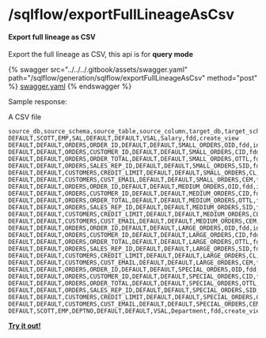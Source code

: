 # /sqlflow/exportFullLineageAsCsv

#### Export full lineage as CSV

Export the full lineage as CSV, this api is for **query mode**

{% swagger src="../../../.gitbook/assets/swagger.yaml" path="/sqlflow/generation/sqlflow/exportFullLineageAsCsv" method="post" %}
[swagger.yaml](../../../.gitbook/assets/swagger.yaml)
{% endswagger %}

Sample response:

A CSV file&#x20;

```csv
source_db,source_schema,source_table,source_column,target_db,target_schema,target_table,target_column,relation_type,effect_type
DEFAULT,SCOTT,EMP,SAL,DEFAULT,DEFAULT,VSAL,Salary,fdd,create_view
DEFAULT,DEFAULT,ORDERS,ORDER_ID,DEFAULT,DEFAULT,SMALL_ORDERS,OID,fdd,insert
DEFAULT,DEFAULT,ORDERS,CUSTOMER_ID,DEFAULT,DEFAULT,SMALL_ORDERS,CID,fdd,insert
DEFAULT,DEFAULT,ORDERS,ORDER_TOTAL,DEFAULT,DEFAULT,SMALL_ORDERS,OTTL,fdd,insert
DEFAULT,DEFAULT,ORDERS,SALES_REP_ID,DEFAULT,DEFAULT,SMALL_ORDERS,SID,fdd,insert
DEFAULT,DEFAULT,CUSTOMERS,CREDIT_LIMIT,DEFAULT,DEFAULT,SMALL_ORDERS,CL,fdd,insert
DEFAULT,DEFAULT,CUSTOMERS,CUST_EMAIL,DEFAULT,DEFAULT,SMALL_ORDERS,CEM,fdd,insert
DEFAULT,DEFAULT,ORDERS,ORDER_ID,DEFAULT,DEFAULT,MEDIUM_ORDERS,OID,fdd,insert
DEFAULT,DEFAULT,ORDERS,CUSTOMER_ID,DEFAULT,DEFAULT,MEDIUM_ORDERS,CID,fdd,insert
DEFAULT,DEFAULT,ORDERS,ORDER_TOTAL,DEFAULT,DEFAULT,MEDIUM_ORDERS,OTTL,fdd,insert
DEFAULT,DEFAULT,ORDERS,SALES_REP_ID,DEFAULT,DEFAULT,MEDIUM_ORDERS,SID,fdd,insert
DEFAULT,DEFAULT,CUSTOMERS,CREDIT_LIMIT,DEFAULT,DEFAULT,MEDIUM_ORDERS,CL,fdd,insert
DEFAULT,DEFAULT,CUSTOMERS,CUST_EMAIL,DEFAULT,DEFAULT,MEDIUM_ORDERS,CEM,fdd,insert
DEFAULT,DEFAULT,ORDERS,ORDER_ID,DEFAULT,DEFAULT,LARGE_ORDERS,OID,fdd,insert
DEFAULT,DEFAULT,ORDERS,CUSTOMER_ID,DEFAULT,DEFAULT,LARGE_ORDERS,CID,fdd,insert
DEFAULT,DEFAULT,ORDERS,ORDER_TOTAL,DEFAULT,DEFAULT,LARGE_ORDERS,OTTL,fdd,insert
DEFAULT,DEFAULT,ORDERS,SALES_REP_ID,DEFAULT,DEFAULT,LARGE_ORDERS,SID,fdd,insert
DEFAULT,DEFAULT,CUSTOMERS,CREDIT_LIMIT,DEFAULT,DEFAULT,LARGE_ORDERS,CL,fdd,insert
DEFAULT,DEFAULT,CUSTOMERS,CUST_EMAIL,DEFAULT,DEFAULT,LARGE_ORDERS,CEM,fdd,insert
DEFAULT,DEFAULT,ORDERS,ORDER_ID,DEFAULT,DEFAULT,SPECIAL_ORDERS,OID,fdd,insert
DEFAULT,DEFAULT,ORDERS,CUSTOMER_ID,DEFAULT,DEFAULT,SPECIAL_ORDERS,CID,fdd,insert
DEFAULT,DEFAULT,ORDERS,ORDER_TOTAL,DEFAULT,DEFAULT,SPECIAL_ORDERS,OTTL,fdd,insert
DEFAULT,DEFAULT,ORDERS,SALES_REP_ID,DEFAULT,DEFAULT,SPECIAL_ORDERS,SID,fdd,insert
DEFAULT,DEFAULT,CUSTOMERS,CREDIT_LIMIT,DEFAULT,DEFAULT,SPECIAL_ORDERS,CL,fdd,insert
DEFAULT,DEFAULT,CUSTOMERS,CUST_EMAIL,DEFAULT,DEFAULT,SPECIAL_ORDERS,CEM,fdd,insert
DEFAULT,SCOTT,EMP,DEPTNO,DEFAULT,DEFAULT,VSAL,Department,fdd,create_view
```

[**Try it out!**](../../swagger-ui.md)
